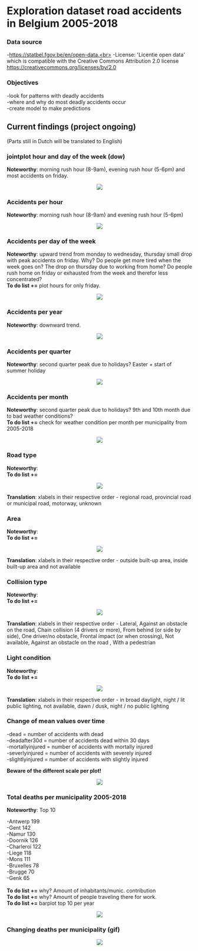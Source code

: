 # Exploration dataset road accidents in Belgium 2005-2018

### Data source

-https://statbel.fgov.be/en/open-data.<br> -License: 'Licentie open data' which is compatible with the Creative Commons Attribution 2.0 license https://creativecommons.org/licenses/by/2.0
### Objectives 

-look for patterns with deadly accidents<br>
-where and why do most deadly accidents occur<br>
-create model to make predictions<br>

## Current findings (project ongoing)

(Parts still in Dutch will be translated to English)


### jointplot hour and day of the week (dow)

<b>Noteworthy</b>: morning rush hour (8-9am), evening rush hour (5-6pm) and most accidents on friday.
<p align="center">
  <img src="Plots/joint_plot_dayow_hr.png">
</p>

### Accidents per hour

<b>Noteworthy</b>: morning rush hour (8-9am) and evening rush hour (5-6pm)
<p align="center">
  <img src="Plots/recorded_accidents_per_hr.png">
</p>

### Accidents per day of the week
<b>Noteworthy</b>: upward trend from monday to wednesday, thursday small drop with peak accidents on friday. Why? Do people get more tired when the week goes on? The drop on thursday due to working from home? Do people rush home on friday or exhausted from the week and therefor less concentrated? 
<br><b>To do list +=</b> plot hours for only friday.
<p align="center">
  <img src="Plots/recorded_accidents_per_dayow.png">
</p>

### Accidents per year
<b>Noteworthy</b>: downward trend.
<p align="center">
  <img src="Plots/recorded_accidents_per_year.png">
</p>

### Accidents per quarter
<b>Noteworthy</b>: second quarter peak due to holidays? Easter + start of summer holiday
<p align="center">
  <img src="Plots/recorded_accidents_per_quarter.png">
</p>

### Accidents per month
<b>Noteworthy</b>: second quarter peak due to holidays? 9th and 10th month due to bad weather conditions? 
<br><b>To do list +=</b> check for weather condition per month per municipality from 2005-2018

<p align="center">
  <img src="Plots/recorded_accidents_per_month.png">
</p>

### Road type
<b>Noteworthy</b>: 
<br><b>To do list +=</b> 

<p align="center">
  <img src="Plots/road_type.png">
</p>

<b>Translation</b>: xlabels in their respective order -
regional road, provincial road or municipal road, motorway, unknown



### Area
<b>Noteworthy</b>: 
<br><b>To do list +=</b> 

<p align="center">
  <img src="Plots/area.png">
</p>

<b>Translation</b>: xlabels in their respective order -
outside built-up area, inside built-up area and not available

### Collision type
<b>Noteworthy</b>: 
<br><b>To do list +=</b> 

<p align="center">
  <img src="Plots/collision_type.png">
</p>

<b>Translation</b>: xlabels in their respective order - 
Lateral, Against an obstacle on the road, Chain collision (4 drivers or more), From behind (or side by side), One driver/no obstacle, Frontal impact (or when crossing), Not available, Against an obstacle on the road , With a pedestrian 


### Light condition
<b>Noteworthy</b>: 
<br><b>To do list +=</b> 

<p align="center">
  <img src="Plots/light_condition.png">
</p>

<b>Translation</b>: xlabels in their respective order - in broad daylight, night / lit public lighting, not available, dawn / dusk, night / no public lighting


### Change of mean values over time

-dead = number of accidents with dead<br>
-deadafter30d = number of accidents dead within 30 days<br>
-mortallyinjured = number of accidents with mortally injured<br>
-severlyinjured = number of accidents with severely injured<br>
-slightlyinjured = number of accidents with slightly injured<br>

<b>Beware of the different scale per plot!</b>

<p align="center">
  <img src="Plots/mean_accidents_mort_inj_over_time.png">
</p>

### Total deaths per municipality 2005-2018
<b>Noteworthy</b>: Top 10

-Antwerp 199<br>
-Gent 142<br>
-Namur 130<br>
-Doornik 126<br>
-Charleroi 122<br>
-Liege 118<br>
-Mons 111<br>
-Bruxelles 78<br>
-Brugge 70<br>
-Genk 65<br>
<br><b>To do list +=</b> why? Amount of inhabitants/munic. contribution
<br><b>To do list +=</b> why? Amount of people traveling there for work.
<br><b>To do list +=</b> barplot top 10 per year

<p align="center">
  <img src="Plots/BE_mun.png">
</p>


### Changing deaths per municipality (gif)
<p align="center">
  <img src="Plots/gif/accidents_over_time.gif">
</p>














